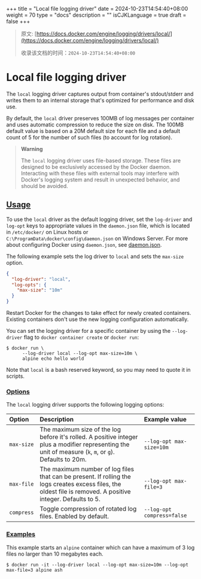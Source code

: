 +++
title = "Local file logging driver"
date = 2024-10-23T14:54:40+08:00
weight = 70
type = "docs"
description = ""
isCJKLanguage = true
draft = false
+++

> 原文: [https://docs.docker.com/engine/logging/drivers/local/](https://docs.docker.com/engine/logging/drivers/local/)
>
> 收录该文档的时间：`2024-10-23T14:54:40+08:00`

# Local file logging driver

The `local` logging driver captures output from container's stdout/stderr and writes them to an internal storage that's optimized for performance and disk use.

By default, the `local` driver preserves 100MB of log messages per container and uses automatic compression to reduce the size on disk. The 100MB default value is based on a 20M default size for each file and a default count of 5 for the number of such files (to account for log rotation).

> **Warning**
>
> 
>
> The `local` logging driver uses file-based storage. These files are designed to be exclusively accessed by the Docker daemon. Interacting with these files with external tools may interfere with Docker's logging system and result in unexpected behavior, and should be avoided.

## [Usage](https://docs.docker.com/engine/logging/drivers/local/#usage)

To use the `local` driver as the default logging driver, set the `log-driver` and `log-opt` keys to appropriate values in the `daemon.json` file, which is located in `/etc/docker/` on Linux hosts or `C:\ProgramData\docker\config\daemon.json` on Windows Server. For more about configuring Docker using `daemon.json`, see [daemon.json](https://docs.docker.com/reference/cli/dockerd/#daemon-configuration-file).

The following example sets the log driver to `local` and sets the `max-size` option.



```json
{
  "log-driver": "local",
  "log-opts": {
    "max-size": "10m"
  }
}
```

Restart Docker for the changes to take effect for newly created containers. Existing containers don't use the new logging configuration automatically.

You can set the logging driver for a specific container by using the `--log-driver` flag to `docker container create` or `docker run`:



```console
$ docker run \
      --log-driver local --log-opt max-size=10m \
      alpine echo hello world
```

Note that `local` is a bash reserved keyword, so you may need to quote it in scripts.

### [Options](https://docs.docker.com/engine/logging/drivers/local/#options)

The `local` logging driver supports the following logging options:

| Option     | Description                                                  | Example value              |
| :--------- | :----------------------------------------------------------- | :------------------------- |
| `max-size` | The maximum size of the log before it's rolled. A positive integer plus a modifier representing the unit of measure (`k`, `m`, or `g`). Defaults to 20m. | `--log-opt max-size=10m`   |
| `max-file` | The maximum number of log files that can be present. If rolling the logs creates excess files, the oldest file is removed. A positive integer. Defaults to 5. | `--log-opt max-file=3`     |
| `compress` | Toggle compression of rotated log files. Enabled by default. | `--log-opt compress=false` |

### [Examples](https://docs.docker.com/engine/logging/drivers/local/#examples)

This example starts an `alpine` container which can have a maximum of 3 log files no larger than 10 megabytes each.



```console
$ docker run -it --log-driver local --log-opt max-size=10m --log-opt max-file=3 alpine ash
```

